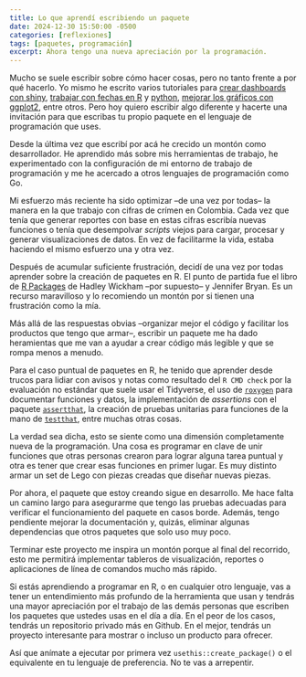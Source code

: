 ```yaml
---
title: Lo que aprendí escribiendo un paquete
date: 2024-12-30 15:50:00 -0500
categories: [reflexiones]
tags: [paquetes, programación]
excerpt: Ahora tengo una nueva apreciación por la programación.
---
```


Mucho se suele escribir sobre cómo hacer cosas, pero no tanto frente a por qué hacerlo. Yo mismo he escrito varios tutoriales para [crear dashboards con shiny](https://www.camartinezbu.com/posts/como-hacer-un-dashboard-en-r/), [trabajar con fechas en R](https://www.camartinezbu.com/posts/como-trabajar-con-fechas-en-r/) y [python](https://www.camartinezbu.com/posts/como-trabajar-con-fechas-en-python/), [mejorar los gráficos con ggplot2](https://www.camartinezbu.com/posts/4-paquetes-para-mejorar-tus-graficos-en-ggplot2/), entre otros. Pero hoy quiero escribir algo diferente y hacerte una invitación para que escribas tu propio paquete en el lenguaje de programación que uses.

Desde la última vez que escribí por acá he crecido un montón como desarrollador. He aprendido más sobre mis herramientas de trabajo, he experimentado con la configuración de mi entorno de trabajo de programación y me he acercado a otros lenguajes de programación como Go.

Mi esfuerzo más reciente ha sido optimizar –de una vez por todas– la manera en la que trabajo con cifras de crímen en Colombia. Cada vez que tenía que generar reportes con base en estas cifras escribía nuevas funciones o tenía que desempolvar _scripts_ viejos para cargar, procesar y generar visualizaciones de datos.
En vez de facilitarme la vida, estaba haciendo el mismo esfuerzo una y otra vez.

Después de acumular suficiente frustración, decidí de una vez por todas aprender sobre la creación de paquetes en R. El punto de partida fue el libro de [R Packages](ihttps://r-pkgs.org) de Hadley Wickham –por supuesto– y Jennifer Bryan. Es un recurso maravilloso y lo recomiendo un montón por si tienen una frustración como la mía.

Más allá de las respuestas obvias –organizar mejor el código y facilitar los productos que tengo que armar–, escribir un paquete me ha dado heramientas que me van a ayudar a crear código más legible y que se rompa menos a menudo.

Para el caso puntual de paquetes en R, he tenido que aprender desde trucos para lidiar con avisos y notas como resultado del `R CMD check` por la evaluación no estándar que suele usar el Tidyverse, el uso de [`roxygen`](https://roxygen2.r-lib.org) para documentar funciones y datos, la implementación de _assertions_ con el paquete [`assertthat`](https://github.com/hadley/assertthat), la creación de pruebas unitarias para funciones de la mano de [`testthat`](https://testthat.r-lib.org), entre muchas otras cosas.

La verdad sea dicha, esto se siente como una dimensión completamente nueva de la programación. Una cosa es programar en clave de unir funciones que otras personas crearon para lograr alguna tarea puntual y otra es tener que crear esas funciones en primer lugar. Es muy distinto armar un set de Lego con piezas creadas que diseñar nuevas piezas.

Por ahora, el paquete que estoy creando sigue en desarrollo. Me hace falta un camino largo para asegurarme que tengo las pruebas adecuadas para verificar el funcionamiento del paquete en casos borde. Además, tengo pendiente mejorar la documentación y, quizás, eliminar algunas dependencias que otros paquetes que solo uso muy poco.

Terminar este proyecto me inspira un montón porque al final del recorrido, esto me permitirá implementar tableros de visualización, reportes o aplicaciones de línea de comandos mucho más rápido.

Si estás aprendiendo a programar en R, o en cualquier otro lenguaje, vas a tener un entendimiento más profundo de la herramienta que usan y tendrás una mayor apreciación por el trabajo de las demás personas que escriben los paquetes que ustedes usas en el día a día. En el peor de los casos, tendrás un repositorio privado más en Github. En el mejor, tendrás un proyecto interesante para mostrar o incluso un producto para ofrecer.

Así que anímate a ejecutar por primera vez `usethis::create_package()` o el equivalente en tu lenguaje de preferencia. No te vas a arrepentir.
